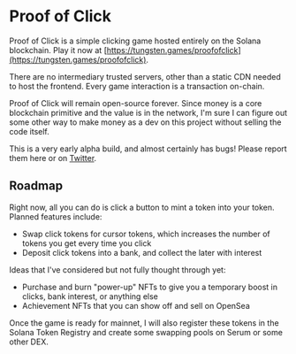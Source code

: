 # Proof of Click

Proof of Click is a simple clicking game hosted entirely on the Solana blockchain. Play it now at [https://tungsten.games/proofofclick](https://tungsten.games/proofofclick).

There are no intermediary trusted servers, other than a static CDN needed to host the frontend. Every game interaction is a transaction on-chain.

Proof of Click will remain open-source forever. Since money is a core blockchain primitive and the value is in the network, I'm sure I can figure out some other way to make money as a dev on this project without selling the code itself.

This is a very early alpha build, and almost certainly has bugs! Please report them here or on [Twitter](https://twitter.com/chalcidfly).

## Roadmap

Right now, all you can do is click a button to mint a token into your token. Planned features include:

- Swap click tokens for cursor tokens, which increases the number of tokens you get every time you click
- Deposit click tokens into a bank, and collect the later with interest

Ideas that I've considered but not fully thought through yet:
- Purchase and burn "power-up" NFTs to give you a temporary boost in clicks, bank interest, or anything else
- Achievement NFTs that you can show off and sell on OpenSea

Once the game is ready for mainnet, I will also register these tokens in the Solana Token Registry and create some swapping pools on Serum or some other DEX.

